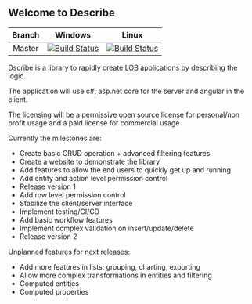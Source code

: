 ## Welcome to Describe

|Branch|Windows|Linux|
|:--:|:--:|:--:|
|Master|[![Build Status](https://dev.azure.com/brainvest/dscribe/_apis/build/status/brainvest.dscribe?branchName=master&jobName=windows)](https://dev.azure.com/brainvest/dscribe/_build/latest?definitionId=3?branchName=master)|[![Build Status](https://dev.azure.com/brainvest/dscribe/_apis/build/status/brainvest.dscribe?branchName=master&jobName=linux)](https://dev.azure.com/brainvest/dscribe/_build/latest?definitionId=3?branchName=master)

Dscribe is a library to rapidly create LOB applications by describing the logic.

The application will use c#, asp.net core for the server and angular in the client.

The licensing will be a permissive open source license for personal/non profit usage and a paid license for commercial usage

Currently the milestones are:

  + Create basic CRUD operation + advanced filtering features
  + Create a website to demonstrate the library
  + Add features to allow the end users to quickly get up and running
  + Add entity and action level permission control
  + Release version 1
  + Add row level permission control
  + Stabilize the client/server interface
  + Implement testing/CI/CD
  + Add basic workflow features
  + Implement complex validation on insert/update/delete
  + Release version 2

Unplanned features for next releases:

  + Add more features in lists: grouping, charting, exporting
  + Allow more complex transformations in entities and filtering
  + Computed entities
  + Computed properties
